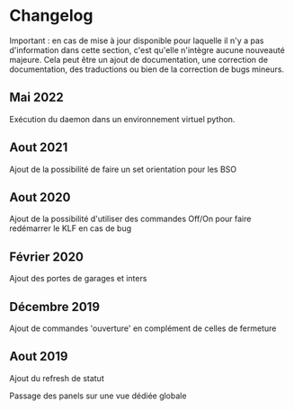 # Changelog

Important : en cas de mise à jour disponible pour laquelle il n'y a pas d'information dans cette section, c'est qu'elle n'intègre aucune nouveauté majeure. Cela peut être un ajout de documentation, une correction de documentation, des traductions ou bien de la correction de bugs mineurs.

## Mai 2022

Exécution du daemon dans un environnement virtuel python. 

## Aout 2021

Ajout de la possibilité de faire un set orientation pour les BSO

## Aout 2020

Ajout de la possibilité d'utiliser des commandes Off/On pour faire redémarrer le KLF en cas de bug

## Février 2020

Ajout des portes de garages et inters

## Décembre 2019

Ajout de commandes 'ouverture' en complément de celles de fermeture


## Aout 2019

Ajout du refresh de statut

Passage des panels sur une vue dédiée globale
